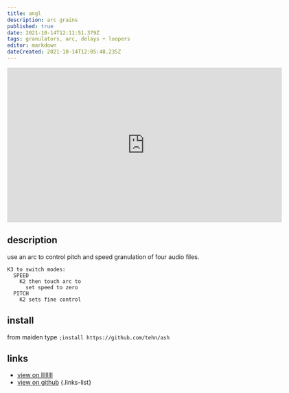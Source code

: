 ```yaml
---
title: angl
description: arc grains
published: true
date: 2021-10-14T12:11:51.379Z
tags: granulators, arc, delays + loopers
editor: markdown
dateCreated: 2021-10-14T12:05:48.235Z
---
```


<iframe src="https://player.vimeo.com/video/312196152?h=f710f08f35&title=0&byline=0&portrait=0" width="640" height="360" frameborder="0" allow="autoplay; fullscreen; picture-in-picture" allowfullscreen></iframe>

## description

use an arc to control pitch and speed granulation of four audio files.

```
K3 to switch modes:
  SPEED
    K2 then touch arc to
      set speed to zero
  PITCH
    K2 sets fine control
```

## install

from maiden type
`;install https://github.com/tehn/ash`


## links

- [view on llllllll](https://llllllll.co/t/ash-a-small-collection/21349)
- [view on github](https://github.com/tehn/ash)
{.links-list}